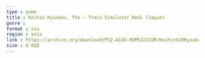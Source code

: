 ```yaml
---
type : game
title : Keihin Kyuukou, The - Train Simulator Real (Japan)
genre : 
format : iso
region : asia
link : https://archive.org/download/PS2-ASIA-ROMS321COM/Keihin%20Kyuukou%2C%20The%20-%20Train%20Simulator%20Real%20%28Japan%29.7z
size : 4.0GB
---
```

